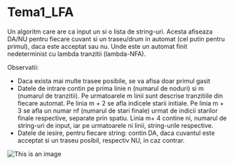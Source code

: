 # Tema1_LFA

Un algoritm care are ca input un <placeholder> si o lista de string-uri. Acesta afiseaza DA/NU pentru fiecare cuvant si un traseu/drum in automat (cel putin pentru primul), daca este acceptat sau nu. Unde <placeholder> este un automat finit nedeterminist cu lambda tranzitii (lambda-NFA).
  
Observatii:
  - Daca exista mai multe trasee posibile, se va afisa doar primul gasit
  - Datele de intrare contin pe prima linie n (numarul de noduri) si m (numarul de tranzitii). 
  Pe urmatoarele m linii sunt descrise tranzitiile din fiecare automat. 
  Pe linia m + 2 se afla indicele starii initiale. 
  Pe linia m + 3 se afla un numar nf (numarul de stari finale) urmat de indicii starilor finale respective, separate prin spatiu. 
  Linia m+ 4 contine ni, numarul de string-uri de input, iar pe urmatoarele ni linii, string-urile respective.
  - Datele de iesire, pentru fiecare string: contin DA, daca cuvantul este acceptat si un traseu posibil, respectiv NU, in caz contrar.

  ![This is an image](https://www.google.com/search?q=pisica&rlz=1C5CHFA_enRO979RO979&sxsrf=APq-WBsc04SA5gkTCfovC371exDRulbwsw:1648938222088&source=lnms&tbm=isch&sa=X&sqi=2&ved=2ahUKEwiyr-_Htfb2AhVS7XMBHaDCAkEQ_AUoAXoECAIQAw&biw=1272&bih=712&dpr=2#imgrc=YjoEaz9kziyWGM)
